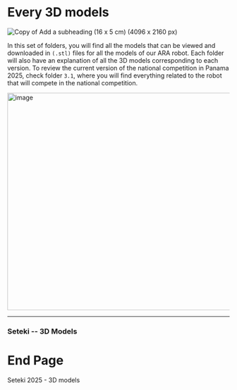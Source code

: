 # Every 3D models
![Copy of Add a subheading (16 x 5 cm) (4096 x 2160 px)](https://github.com/user-attachments/assets/a97ecc2a-2fc0-48ac-b643-9abb19702ffd)

In this set of folders, you will find all the models that can be viewed and downloaded in ``` (.stl) ``` files for all the models of our ARA robot. Each folder will also have an explanation of all the 3D models corresponding to each version. To review the current version of the national competition in Panama 2025, check folder ```3.1```, where you will find everything related to the robot that will compete in the national competition.

<img width="521" height="493" alt="image" src="https://github.com/user-attachments/assets/7d41f48a-d962-4873-82d6-3c0a328da52b" />


--------------------------
### Seteki -- 3D Models

# End Page 
Seteki 2025 - 3D models
